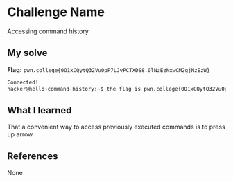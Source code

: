 # Challenge Name
Accessing command history

## My solve
**Flag:** `pwn.college{0O1xCQytQ32Vu0pP7LJvPCTXDS8.0lNzEzNxwCM2gjNzEzW}`

```bash
Connected!
hacker@hello~command-history:~$ the flag is pwn.college{0O1xCQytQ32Vu0pP7LJvPCTXDS8.0lNzEzNxwCM2gjNzEzW}
```

## What I learned
That a convenient way to access previously executed commands is to press up arrow

## References 
None
